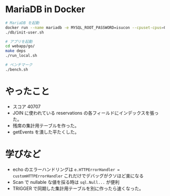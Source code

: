 # MariaDB in Docker

```bash
# MariaDB を起動
docker run --name mariadb -e MYSQL_ROOT_PASSWORD=isucon --cpuset-cpus=0 -d -p 43306:3306 mariadb
./db/init-user.sh

# アプリを起動
cd webapp/go/
make deps
./run_local.sh

# ベンチマーク
./bench.sh
```

# やったこと
- スコア 40707
- JOIN に使われている reservations の各フィールドにインデックスを張った。
- 残席の集計用テーブルを作った。
- getEvents を潰した平たくした。

# 学びなど

- echo のエラーハンドリングは `e.HTTPErrorHandler = customHTTPErrorHandler` これだけでデバッグがクソほど楽になる
- Scan で nullable な値を採る時は `sql.Null...` が便利
- TRIGGER で同期した集計用テーブルを別に作ったら速くなった。
